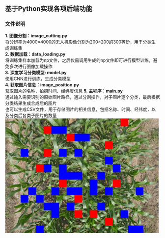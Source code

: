 ## 基于Python实现各项后端功能
### 文件说明
**1. 图像分割：image_cutting.py**  
将分辨率为4000×4000的无人机影像分割为200×200的300等份，用于分类生成训练集    
**2. 数据加载：data_loading.py**  
将训练集样本加载为np文件，之后仅需调用生成的np文件即可进行模型训练，避免多次进行图像加载操作  
**3. 深度学习分类模型: model.py**  
使用CNN进行训练，生成分类模型  
**4. 获取图片信息：image_position.py**  
获取图片的名称、拍摄时间、经纬度信息
**5. 主程序：main.py**  
通过输入需要识别的原始图片路径，通过分割操作，对子图片逐个分类，最后根据分类结果生成合成后的图片  
也可以生成CSV文件，用于存储图片的相关信息，包括名称、时间、经纬度，以及分类后各类子图片的数量
<img src="https://github.com/ReconTiner/GRAD_PROJECT/blob/main/Python/image_result.jpg" width="500px">
